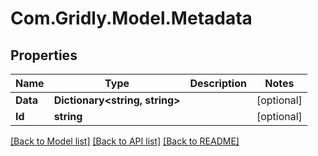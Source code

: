 
# Com.Gridly.Model.Metadata

## Properties

Name | Type | Description | Notes
------------ | ------------- | ------------- | -------------
**Data** | **Dictionary&lt;string, string&gt;** |  | [optional] 
**Id** | **string** |  | [optional] 

[[Back to Model list]](../README.md#documentation-for-models)
[[Back to API list]](../README.md#documentation-for-api-endpoints)
[[Back to README]](../README.md)

